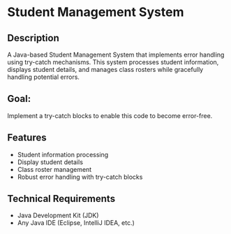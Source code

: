 # Student Management System

## Description
A Java-based Student Management System that implements error handling using try-catch mechanisms. This system processes student information, displays student details, and manages class rosters while gracefully handling potential errors.

## Goal:
Implement a try-catch blocks to enable this code to become error-free.

## Features
- Student information processing
- Display student details
- Class roster management
- Robust error handling with try-catch blocks

## Technical Requirements
- Java Development Kit (JDK)
- Any Java IDE (Eclipse, IntelliJ IDEA, etc.)

